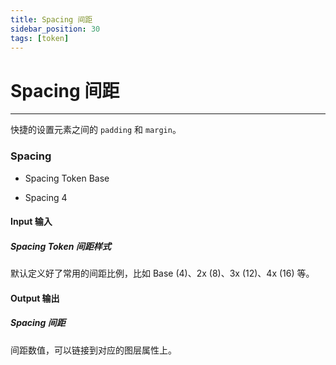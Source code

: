 ```yaml
---
title: Spacing 间距
sidebar_position: 30
tags: [token]
---
```


# Spacing 间距

---

快捷的设置元素之间的 `padding` 和 `margin`。

[//]: # '![](http://ssy-design.oss-cn-shenzhen.aliyuncs.com/images/ixd/patches/spacing.png)'

<div className="patch-container">
    <div className="patch processor">
        <h3>Spacing</h3>
        <ul className="inputs">
            <li>Spacing Token <span>Base</span></li>
        </ul>
        <ul className="outputs">
            <li>Spacing <span>4</span></li>
        </ul>
    </div>
</div>

#### Input 输入

##### Spacing Token 间距样式

默认定义好了常用的间距比例，比如 Base (4)、2x (8)、3x (12)、4x (16) 等。

#### Output 输出

##### Spacing 间距

间距数值，可以链接到对应的图层属性上。
